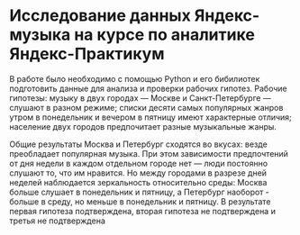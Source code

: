 # Исследование данных Яндекс-музыка на курсе по аналитике Яндекс-Практикум
В работе было необходимо с помощью Python и его бибилиотек подготовить данные для анализа и проверки рабочих гипотез.
Рабочие гипотезы:
музыку в двух городах — Москве и Санкт-Петербурге — слушают в разном режиме;
списки десяти самых популярных жанров утром в понедельник и вечером в пятницу имеют характерные отличия;
население двух городов предпочитает разные музыкальные жанры.

Общие результаты
Москва и Петербург сходятся во вкусах: везде преобладает популярная музыка. При этом зависимости предпочтений от дня недели в каждом отдельном городе нет — люди постоянно слушают то, что им нравится. Но между городами в разрезе дней неделей наблюдается зеркальность относительно среды: Москва больше слушает в понедельник и пятницу, а Петербург наоборот - больше в среду, но меньше в понедельник и пятницу.
В результате первая гипотеза подтверждена, вторая гипотеза не подтверждена и третья не подтверждена

